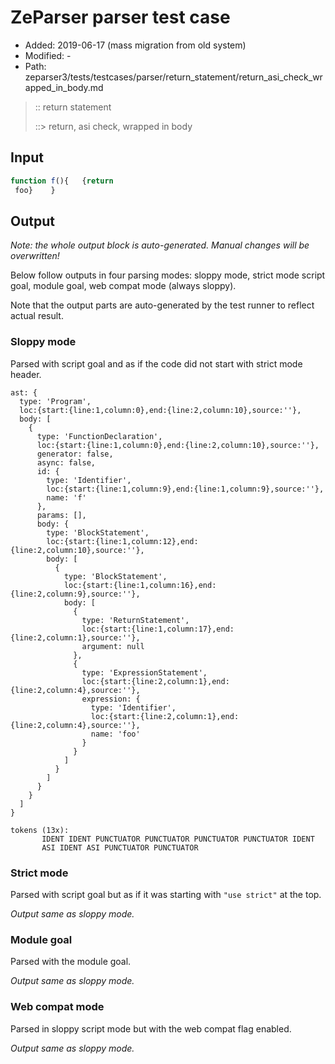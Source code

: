 # ZeParser parser test case

- Added: 2019-06-17 (mass migration from old system)
- Modified: -
- Path: zeparser3/tests/testcases/parser/return_statement/return_asi_check_wrapped_in_body.md

> :: return statement
>
> ::> return, asi check, wrapped in body

## Input

`````js
function f(){   {return 
 foo}    }
`````

## Output

_Note: the whole output block is auto-generated. Manual changes will be overwritten!_

Below follow outputs in four parsing modes: sloppy mode, strict mode script goal, module goal, web compat mode (always sloppy).

Note that the output parts are auto-generated by the test runner to reflect actual result.

### Sloppy mode

Parsed with script goal and as if the code did not start with strict mode header.

`````
ast: {
  type: 'Program',
  loc:{start:{line:1,column:0},end:{line:2,column:10},source:''},
  body: [
    {
      type: 'FunctionDeclaration',
      loc:{start:{line:1,column:0},end:{line:2,column:10},source:''},
      generator: false,
      async: false,
      id: {
        type: 'Identifier',
        loc:{start:{line:1,column:9},end:{line:1,column:9},source:''},
        name: 'f'
      },
      params: [],
      body: {
        type: 'BlockStatement',
        loc:{start:{line:1,column:12},end:{line:2,column:10},source:''},
        body: [
          {
            type: 'BlockStatement',
            loc:{start:{line:1,column:16},end:{line:2,column:9},source:''},
            body: [
              {
                type: 'ReturnStatement',
                loc:{start:{line:1,column:17},end:{line:2,column:1},source:''},
                argument: null
              },
              {
                type: 'ExpressionStatement',
                loc:{start:{line:2,column:1},end:{line:2,column:4},source:''},
                expression: {
                  type: 'Identifier',
                  loc:{start:{line:2,column:1},end:{line:2,column:4},source:''},
                  name: 'foo'
                }
              }
            ]
          }
        ]
      }
    }
  ]
}

tokens (13x):
       IDENT IDENT PUNCTUATOR PUNCTUATOR PUNCTUATOR PUNCTUATOR IDENT
       ASI IDENT ASI PUNCTUATOR PUNCTUATOR
`````

### Strict mode

Parsed with script goal but as if it was starting with `"use strict"` at the top.

_Output same as sloppy mode._

### Module goal

Parsed with the module goal.

_Output same as sloppy mode._

### Web compat mode

Parsed in sloppy script mode but with the web compat flag enabled.

_Output same as sloppy mode._
